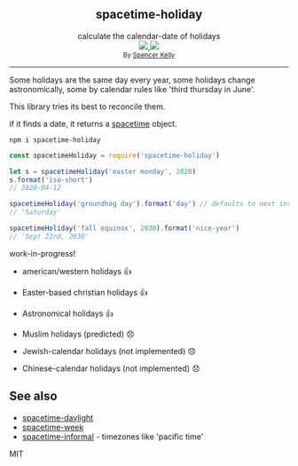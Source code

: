 <div align="center">
  <div>
    <h2>spacetime-holiday</h2>
  </div>
  <div>
    calculate the calendar-date of holidays
  </div>
  <a href="https://npmjs.org/package/spacetime-holiday">
    <img src="https://img.shields.io/npm/v/spacetime-holday.svg?style=flat-square" />
  </a>
  <a href="https://unpkg.com/spacetime/builds/spacetime-holiday.min.js">
    <img src="https://badge-size.herokuapp.com/spencermountain/spacetime-holday/master/builds/spacetime-holiday.min.js" />
  </a>
  <div>
    <sup>
      By <a href="https://github.com/spencermountain">Spencer Kelly</a>
    </sup>
  </div>
  <hr/>
</div>

Some holidays are the same day every year, some holidays change astronomically, some by calendar rules like 'third thursday in June'.

This library tries its best to reconcile them.

if it finds a date, it returns a [spacetime](https://github.com/spencermountain/spacetime) object.

`npm i spacetime-holiday`

```js
const spacetimeHoliday = require('spacetime-holiday')

let s = spacetimeHoliday('easter monday', 2020)
s.format('iso-short')
// 2020-04-12

spacetimeHoliday('groundhog day').format('day') // defaults to next instance
// 'Saturday'

spacetimeHoliday('fall equinox', 2030).format('nice-year')
// 'Sept 22nd, 2030'
```

work-in-progress!

- american/western holidays 👍

- Easter-based christian holidays 👍

- Astronomical holidays 👍

- Muslim holidays (predicted) 😞

- Jewish-calendar holidays (not implemented) 😞

- Chinese-calendar holidays (not implemented) 😞

## See also

- [spacetime-daylight](https://github.com/spencermountain/spacetime-daylight)
- [spacetime-week](https://github.com/spencermountain/spacetime-week)
- [spacetime-informal](https://github.com/spencermountain/spacetime-informal) - timezones like 'pacific time'

MIT
